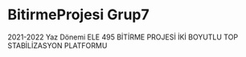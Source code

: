 # BitirmeProjesi Grup7
2021-2022 Yaz Dönemi ELE 495 BİTİRME PROJESİ
İKİ BOYUTLU TOP STABİLİZASYON PLATFORMU
